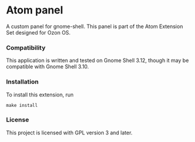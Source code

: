 Atom panel
==========
A custom panel for gnome-shell. This panel is part of the Atom Extension Set designed for Ozon OS.

### Compatibility

This application is written and tested on Gnome Shell 3.12, though it may be compatible with Gnome Shell 3.10.

### Installation

To install this extension, run

`make install` 

### License 

This project is licensed with GPL version 3 and later.
